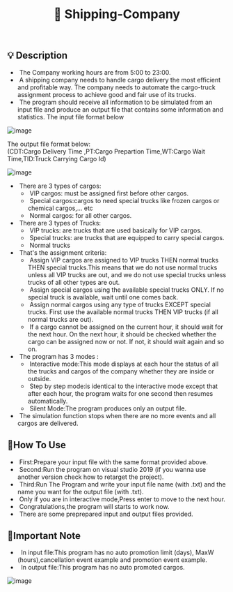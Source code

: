 <h1 align="center">🚚 Shipping-Company </h1>
<br>

## 💡 Description
<div>

- &nbsp;The Company working hours are from 5:00 to 23:00.
- &nbsp;A shipping company needs to handle cargo delivery the most efficient and profitable way.
The company needs to automate the cargo-truck assignment process to achieve good and fair use
of its trucks.
- &nbsp;The program should receive all information to be simulated from an input file and
produce an output file that contains some information and statistics.
The input file format below

![image](https://user-images.githubusercontent.com/110634473/193276464-d69f45fd-de4a-4336-9de2-5c4e2f075cb6.png)

The output file format below:  
(CDT:Cargo Delivery Time ,PT:Cargo Prepartion Time,WT:Cargo Wait Time,TID:Truck Carrying Cargo Id)

![image](https://user-images.githubusercontent.com/110634473/193277467-714560b1-30fa-45a7-aecc-e1a83ccf2d56.png)


- &nbsp;There are 3 types of cargos:
  - &nbsp;VIP cargos: must be assigned first before other cargos.
  - &nbsp;Special cargos:cargos to need special trucks like frozen cargos or chemical cargos,... etc
  - &nbsp;Normal cargos: for all other cargos.
- &nbsp;There are 3 types of Trucks:
  - &nbsp;VIP trucks: are trucks that are used basically for VIP cargos.
  - &nbsp;Special trucks: are trucks that are equipped to carry special cargos.
  - &nbsp;Normal trucks
 - &nbsp;That's the assignment criteria:
   - &nbsp;Assign VIP cargos are assigned to VIP trucks THEN normal
trucks THEN special trucks.This means that we do not use normal trucks unless
all VIP trucks are out, and we do not use special trucks unless trucks of all other
types are out.
   - &nbsp;Assign special cargos using the available special trucks ONLY. If no
special truck is available, wait until one comes back.
   - &nbsp;Assign normal cargos using any type of trucks EXCEPT special trucks.
First use the available normal trucks THEN VIP trucks (if all normal trucks are
out).
   - &nbsp;If a cargo cannot be assigned on the current hour, it should wait for the next
hour. On the next hour, it should be checked whether the cargo can be assigned
now or not. If not, it should wait again and so on. 
- &nbsp;The program has 3 modes :
  - &nbsp;Interactive mode:This mode displays at each hour the status of all the trucks and cargos of the company whether they are inside or outside.
  - &nbsp;Step by step mode:is identical to the interactive mode except that after
each hour, the program waits for one second then resumes automatically.
  - &nbsp;Silent Mode:The program produces only an output file.
 - &nbsp;The simulation function stops when there are no more events and all cargos
are delivered.
 </div>


## 🔧How To Use

 - &nbsp;First:Prepare your input file with the same format provided above.
 - &nbsp;Second:Run the program on visual studio 2019 (if you wanna use another version check how to retarget the project).
 - &nbsp;Third:Run The Program and write your input file name (with .txt) and the name you want for the output file (with .txt).
 - &nbsp;Only if you are in interactive mode,Press enter to move to the next hour.
 - &nbsp;Congratulations,the program will starts to work now.
 - &nbsp;There are some preprepared input and output files provided.

## 🧨Important Note

- &nbsp; In input file:This program has no auto promotion limit (days), MaxW (hours),cancellation event example and promotion event example.
- &nbsp; In output file:This program has no auto promoted cargos.
 
 ![image](https://user-images.githubusercontent.com/110634473/193285493-d79d6424-7aed-48c7-bd1d-c957e253eccc.png)





